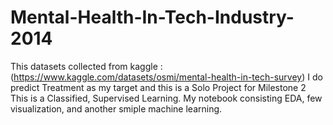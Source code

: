 # Mental-Health-In-Tech-Industry-2014
This datasets collected from kaggle : (https://www.kaggle.com/datasets/osmi/mental-health-in-tech-survey) 
I do predict Treatment as my target and this is a Solo Project for Milestone 2
This is a Classified, Supervised Learning. My notebook consisting EDA, few visualization, and another smiple machine learning.
